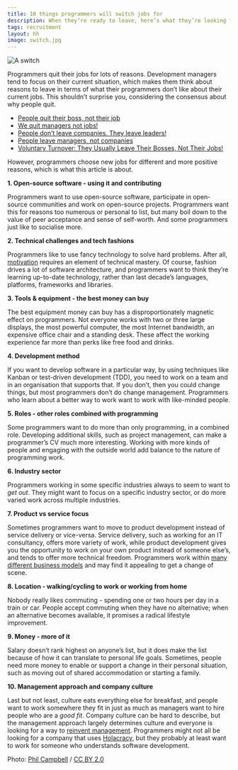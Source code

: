```yaml
---
title: 10 things programmers will switch jobs for
description: When they’re ready to leave, here’s what they’re looking for
tags: recruitment
layout: hh
image: switch.jpg
---
```


![A switch](switch.jpg)

Programmers quit their jobs for lots of reasons.
Development managers tend to focus on their current situation, which makes them think about reasons to leave in terms of what their programmers don’t like about their current jobs.
This shouldn’t surprise you, considering the consensus about why people quit.

* [People quit their boss, not their job](http://businesspaths.net/Articles/12/people-quit-their-boss-not-their-job)
* [We quit managers not jobs!](https://www.cuinsight.com/we-quit-managers-not-jobs.html)
* [People don’t leave companies. They leave leaders!](http://gregsavage.com.au/2013/04/03/people-don’t-leave-companies-they-leave-leaders/)
* [People leave managers, not companies](http://www.astburymarsden.com/our-thinking/article/0/people-leave-managers-not-companies/)
* [Voluntary Turnover: They Usually Leave Their Bosses, Not Their Jobs!](https://managementisajourney.com/voluntary-turnover-they-usually-leave-their-bosses-not-their-jobs/)

However, programmers choose new jobs for different and more positive reasons, which is what this article is about.

**1. Open-source software - using it and contributing**

Programmers want to use open-source software, participate in open-source communities and work on open-source projects.
Programmers want this for reasons too numerous or personal to list, but many boil down to the value of peer acceptance and sense of self-worth.
And some programmers just like to socialise more.

**2. Technical challenges and tech fashions**

Programmers like to use fancy technology to solve hard problems.
After all, [motivation](http://www.danpink.com/books/drive/) requires an element of technical mastery.
Of course, fashion drives a lot of software architecture, and programmers want to think they’re learning up-to-date technology, rather than last decade’s languages, platforms, frameworks and libraries.

**3. Tools & equipment - the best money can buy**

The best equipment money can buy has a disproportionately magnetic effect on programmers.
Not everyone works with two or three large displays, the most powerful computer, the most Internet bandwidth, an expensive office chair and a standing desk.
These affect the working experience far more than perks like free food and drinks.

**4. Development method**

If you want to develop software in a particular way, by using techniques like Kanban or test-driven development (TDD), you need to work on a team and in an organisation that supports that.
If you don’t, then you could change things, but most programmers don’t do change management.
Programmers who learn about a better way to work want to work with like-minded people.

**5. Roles - other roles combined with programming**

Some programmers want to do more than only programming, in a combined role.
Developing additional skills, such as project management, can make a programmer’s CV much more interesting.
Working with more kinds of people and engaging with the outside world add balance to the nature of programming work.

**6. Industry sector**

Programmers working in some specific industries always to seem to want to _get out_.
They might want to focus on a specific industry sector, or do more varied work across multiple industries.

**7. Product vs service focus**

Sometimes programmers want to move to product development instead of service delivery or vice-versa.
Service delivery, such as working for an IT consultancy, offers more variety of work, while product development gives you the opportunity to work on your own product instead of someone else’s, and tends to offer more technical freedom.
Programmers work within [many different business models](http://www.amazon.co.uk/gp/product/1119999243/ref=as_li_qf_sp_asin_il_tl?ie=UTF8&tag=allankelly-21&linkCode=as2&camp=1634&creative=6738&creativeASIN=1119999243) and may find it appealing to get a change of scene.

**8. Location - walking/cycling to work or working from home**

Nobody really likes commuting - spending one or two hours per day in a train or car.
People accept commuting when they have no alternative; when an alternative becomes available, it promises a radical lifestyle improvement.

**9. Money - more of it**

Salary doesn’t rank highest on anyone’s list, but it does make the list because of how it can translate to personal life goals.
Sometimes, people need more money to enable or support a change in their personal situation, such as moving out of shared accommodation or starting a family.

**10. Management approach and company culture**

Last but not least, culture eats everything else for breakfast, and people want to work somewhere they fit in just as much as managers want to hire people who are a _good fit_.
Company culture can be hard to describe, but the management approach largely determines culture and everyone is looking for a way to [reinvent management](http://www.reinventing-business.com/2010/06/objective.html).
Programmers might not all be looking for a company that uses [Holacracy](http://www.holacracy.org), but they probably at least want to work for someone who understands software development.

Photo: [Phil Campbell](https://www.flickr.com/photos/clanlife/3074758879) / [CC BY 2.0](https://creativecommons.org/licenses/by/2.0/)
